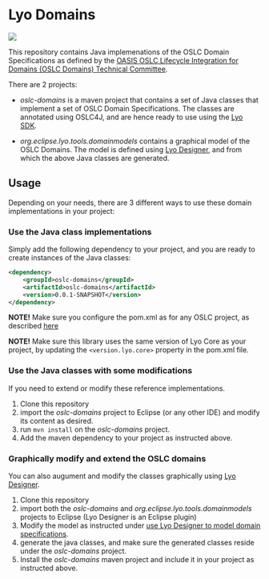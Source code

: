 # Lyo Domains

[![](https://img.shields.io/badge/javadoc-latest-blue.svg)](https://download.eclipse.org/lyo/docs/domains/latest/apidocs/)


This repository contains Java implemenations of the OSLC Domain Specifications as defined by the [OASIS OSLC Lifecycle Integration for Domains (OSLC Domains) Technical Committee](https://www.oasis-open.org/committees/oslc-domains/charter.php).

There are 2 projects:

* *oslc-domains* is a maven project that contains a set of Java classes that implement a set of OSLC Domain Specifications. The classes are annotated using OSLC4J, and are hence ready to use using the [Lyo SDK](https://wiki.eclipse.org/Lyo).

* *org.eclipse.lyo.tools.domainmodels* contains a graphical model of the OSLC Domains. The model is defined using [Lyo Designer](https://wiki.eclipse.org/Lyo/Lyo_Designer), and from which the above Java classes are generated.

## Usage

Depending on your needs, there are 3 different ways to use these domain implementations in your project:

### Use the Java class implementations 

Simply add the following dependency to your project, and you are ready to create instances of the Java classes:
```xml
<dependency>
	<groupId>oslc-domains</groupId>
	<artifactId>oslc-domains</artifactId>
	<version>0.0.1-SNAPSHOT</version>
</dependency>
```

**NOTE!** Make sure you configure the pom.xml as for any OSLC project, as described [here](https://oslc.github.io/developing-oslc-applications/eclipse_lyo/setup-an-oslc-provider-consumer-application.html#customize-project-pom-file)

**NOTE!** Make sure this library uses the same version of Lyo Core as your project, by updating the ```<version.lyo.core>``` property in the pom.xml file.

### Use the Java classes with some modifications

If you need to extend or modify these reference implementations.

1. Clone this repository
1. import the *oslc-domains* project to Eclipse (or any other IDE) and modify its content as desired.
1. run ```mvn install``` on the *oslc-domains* project.
1. Add the maven dependency to your project as instructed above.

### Graphically modify and extend the OSLC domains

You can also augument and modify the classes graphically using [Lyo Designer](https://wiki.eclipse.org/Lyo/Lyo_Designer).

1. Clone this repository
1. import both the *oslc-domains* and *org.eclipse.lyo.tools.domainmodels* projects to Eclipse (Lyo Designer is an Eclipse plugin) 
1. Modify the model as instructed under [use Lyo Designer to model domain specifications](https://wiki.eclipse.org/Lyo/DomainSpecificationModelling).
1. generate the java classes, and make sure the generated classes reside under the *oslc-domains* project.
1. Install the *oslc-domains* maven project and include it in your project as instructed above.

